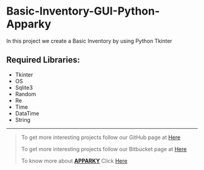 # Basic-Inventory-GUI-Python-Apparky

In this project we create a Basic Inventory by using Python Tkinter

## Required Libraries:
- Tkinter
- OS
- Sqlite3
- Random
- Re
- Time
- DataTime
- String


------------------------------------------------------------
> 
> To get more interesting projects follow our GitHub page at [Here](https://github.com/Apparky)
> 
> To get more interesting projects follow our Bitbucket page at [Here](https://bitbucket.org/apparky-web/workspace/overview)
> 
> To know more about [__APPARKY__](https://apparky.vercel.app/) Click [Here](https://apparky.vercel.app/)


